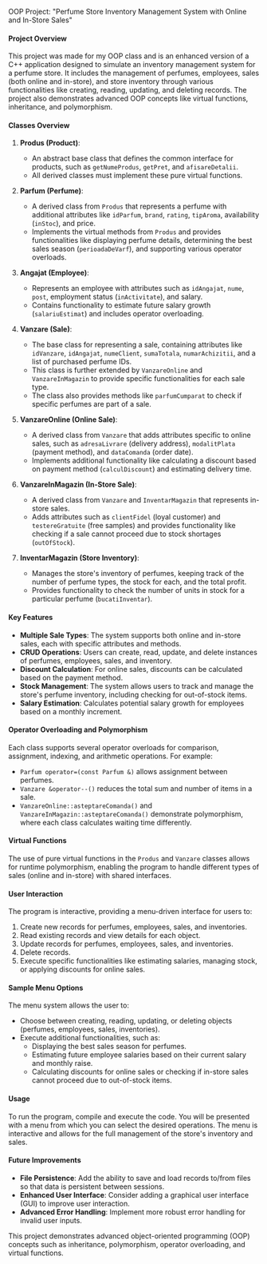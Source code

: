 OOP Project: "Perfume Store Inventory Management System with Online and In-Store Sales"

#### Project Overview
This project was made for my OOP class and is an enhanced version of a C++ application designed to simulate an inventory management system for a perfume store. It includes the management of perfumes, employees, sales (both online and in-store), and store inventory through various functionalities like creating, reading, updating, and deleting records. The project also demonstrates advanced OOP concepts like virtual functions, inheritance, and polymorphism.

#### Classes Overview

1. **Produs (Product)**: 
   - An abstract base class that defines the common interface for products, such as `getNumeProdus`, `getPret`, and `afisareDetalii`.
   - All derived classes must implement these pure virtual functions.

2. **Parfum (Perfume)**: 
   - A derived class from `Produs` that represents a perfume with additional attributes like `idParfum`, `brand`, `rating`, `tipAroma`, availability (`inStoc`), and price.
   - Implements the virtual methods from `Produs` and provides functionalities like displaying perfume details, determining the best sales season (`perioadaDeVarf`), and supporting various operator overloads.

3. **Angajat (Employee)**: 
   - Represents an employee with attributes such as `idAngajat`, `nume`, `post`, employment status (`inActivitate`), and salary.
   - Contains functionality to estimate future salary growth (`salariuEstimat`) and includes operator overloading.

4. **Vanzare (Sale)**: 
   - The base class for representing a sale, containing attributes like `idVanzare`, `idAngajat`, `numeClient`, `sumaTotala`, `numarAchizitii`, and a list of purchased perfume IDs.
   - This class is further extended by `VanzareOnline` and `VanzareInMagazin` to provide specific functionalities for each sale type.
   - The class also provides methods like `parfumCumparat` to check if specific perfumes are part of a sale.

5. **VanzareOnline (Online Sale)**:
   - A derived class from `Vanzare` that adds attributes specific to online sales, such as `adresaLivrare` (delivery address), `modalitPlata` (payment method), and `dataComanda` (order date).
   - Implements additional functionality like calculating a discount based on payment method (`calculDiscount`) and estimating delivery time.

6. **VanzareInMagazin (In-Store Sale)**:
   - A derived class from `Vanzare` and `InventarMagazin` that represents in-store sales.
   - Adds attributes such as `clientFidel` (loyal customer) and `testereGratuite` (free samples) and provides functionality like checking if a sale cannot proceed due to stock shortages (`outOfStock`).

7. **InventarMagazin (Store Inventory)**:
   - Manages the store's inventory of perfumes, keeping track of the number of perfume types, the stock for each, and the total profit.
   - Provides functionality to check the number of units in stock for a particular perfume (`bucatiInventar`).

#### Key Features

- **Multiple Sale Types**: The system supports both online and in-store sales, each with specific attributes and methods.
- **CRUD Operations**: Users can create, read, update, and delete instances of perfumes, employees, sales, and inventory.
- **Discount Calculation**: For online sales, discounts can be calculated based on the payment method.
- **Stock Management**: The system allows users to track and manage the store's perfume inventory, including checking for out-of-stock items.
- **Salary Estimation**: Calculates potential salary growth for employees based on a monthly increment.
  
#### Operator Overloading and Polymorphism
Each class supports several operator overloads for comparison, assignment, indexing, and arithmetic operations. For example:
- `Parfum operator=(const Parfum &)` allows assignment between perfumes.
- `Vanzare &operator--()` reduces the total sum and number of items in a sale.
- `VanzareOnline::asteptareComanda()` and `VanzareInMagazin::asteptareComanda()` demonstrate polymorphism, where each class calculates waiting time differently.

#### Virtual Functions
The use of pure virtual functions in the `Produs` and `Vanzare` classes allows for runtime polymorphism, enabling the program to handle different types of sales (online and in-store) with shared interfaces.

#### User Interaction
The program is interactive, providing a menu-driven interface for users to:
1. Create new records for perfumes, employees, sales, and inventories.
2. Read existing records and view details for each object.
3. Update records for perfumes, employees, sales, and inventories.
4. Delete records.
5. Execute specific functionalities like estimating salaries, managing stock, or applying discounts for online sales.

#### Sample Menu Options
The menu system allows the user to:
- Choose between creating, reading, updating, or deleting objects (perfumes, employees, sales, inventories).
- Execute additional functionalities, such as:
  - Displaying the best sales season for perfumes.
  - Estimating future employee salaries based on their current salary and monthly raise.
  - Calculating discounts for online sales or checking if in-store sales cannot proceed due to out-of-stock items.

#### Usage
To run the program, compile and execute the code. You will be presented with a menu from which you can select the desired operations. The menu is interactive and allows for the full management of the store's inventory and sales.

#### Future Improvements
- **File Persistence**: Add the ability to save and load records to/from files so that data is persistent between sessions.
- **Enhanced User Interface**: Consider adding a graphical user interface (GUI) to improve user interaction.
- **Advanced Error Handling**: Implement more robust error handling for invalid user inputs.
  
This project demonstrates advanced object-oriented programming (OOP) concepts such as inheritance, polymorphism, operator overloading, and virtual functions.
